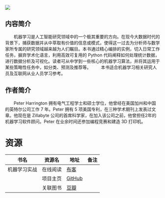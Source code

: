 ![](http://img3m7.ddimg.cn/43/25/23254747-1_w_3.jpg)

## 内容简介

　　机器学习是人工智能研究领域中的一个极其重要的方向。在现今大数据时代的背景下，捕获数据并从中萃取有价值的信息或模式，使得这一过去为分析师与数学家所专属的研究领域越来越为人们瞩目。本书通过精心编排的实例，切入日常工作任务，摒弃学术化语言，利用高效可复用的 Python 代码阐释如何处理统计数据，进行数据分析及可视化。读者可从中学到一些核心的机器学习算法，并将其运用于某些策略性任务中，如分类、预测及推荐等。
　　本书适合机器学习相关研究人员及互联网从业人员学习参考。

## 作者简介

　　Peter Harrington 拥有电气工程学士和硕士学位，他曾经在美国加州和中国的英特尔公司工作 7 年。Peter 拥有 5 项美国专利，在三种学术期刊上发表过文章。他现在是 Zillabyte 公司的首席科学家，在加入该公司之前，他曾担任2年的机器学习软件顾问。Peter 在业余时间还参加编程竞赛和建造 3D 打印机。

# 资源

|书名|资源名|地址|备注|
|---|---|---|---|
|机器学习实战|在线阅读|[布客](http://ailearning.apachecn.org/)||
||项目主页|[GitHub](https://github.com/apachecn/AiLearning)||
||关联图书|[豆瓣](https://book.douban.com/subject/24703171/)||
